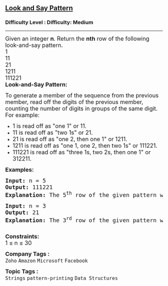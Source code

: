 <h2><a href="https://www.geeksforgeeks.org/problems/decode-the-pattern1138/1?_gl=1*17hi70k*_up*MQ..*_gs*MQ..&gclid=CjwKCAjw24vBBhABEiwANFG7y-NC_zO31iab_3PU9WLlnB3fDQD0_5Cu5feDNZm4oWBgWxJSNv8J4BoCV7UQAvD_BwE&gbraid=0AAAAAC9yBkCWzAQfQG5MMd2QFX2p--o0e">Look and Say Pattern</a></h2><h3>Difficulty Level : Difficulty: Medium</h3><hr><div class="problems_problem_content__Xm_eO"><p><span style="font-size: 18px;">Given an integer <strong>n</strong>.&nbsp;Return&nbsp;the <strong>nth</strong> row of the following look-and-say pattern.<br>1<br>11<br>21<br>1211<br>111221<br><strong>Look-and-Say Pattern:</strong></span></p>
<p><span style="font-size: 18px;">To generate a member of the sequence from the previous member, read off the digits of the previous member, counting the number of digits in groups of the same digit. For example:</span></p>
<ul>
<li><span style="font-size: 18px;">1 is read off as "one 1" or 11.</span></li>
<li><span style="font-size: 18px;">11 is read off as "two 1s" or 21.</span></li>
<li><span style="font-size: 18px;">21 is read off as "one 2, then one 1" or 1211.</span></li>
<li><span style="font-size: 18px;">1211 is read off as "one 1, one 2, then two 1s" or 111221.</span></li>
<li><span style="font-size: 18px;">111221 is read off as "three 1s, two 2s, then one 1" or 312211.</span></li>
</ul>
<p><span style="font-size: 18px;"><strong>Examples:</strong></span></p>
<pre><span style="font-size: 18px;"><strong>Input: </strong>n = 5
<strong>Output:</strong> 111221
<strong>Explanation: </strong>The 5<sup>th</sup> row of the given pattern will be 111221.</span></pre>
<pre><span style="font-size: 18px;"><strong>Input: </strong>n = 3
<strong>Output:</strong> 21
<strong>Explanation: </strong>The 3<sup>rd</sup> row of the given pattern will be 21.</span></pre>
<p><br><span style="font-size: 18px;"><strong>Constraints:</strong><br>1 ≤ n ≤ 30</span></p></div><p><span style=font-size:18px><strong>Company Tags : </strong><br><code>Zoho</code>&nbsp;<code>Amazon</code>&nbsp;<code>Microsoft</code>&nbsp;<code>Facebook</code>&nbsp;<br><p><span style=font-size:18px><strong>Topic Tags : </strong><br><code>Strings</code>&nbsp;<code>pattern-printing</code>&nbsp;<code>Data Structures</code>&nbsp;